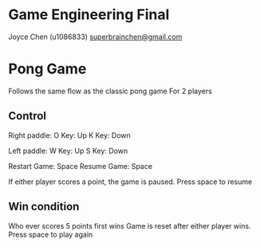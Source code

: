 # Game Engineering Final
Joyce Chen (u1086833)
superbrainchen@gmail.com

# Pong Game
Follows the same flow as the classic pong game
For 2 players

## Control
Right paddle: 
O Key: Up
K Key: Down

Left paddle:
W Key: Up
S Key: Down

Restart Game: Space
Resume Game: Space

If either player scores a point, the game is paused. Press space to resume

## Win condition
Who ever scores 5 points first wins
Game is reset after either player wins. Press space to play again 
